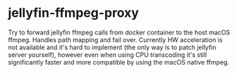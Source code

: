 # jellyfin-ffmpeg-proxy
Try to forward jellyfin ffmpeg calls from docker container to the host macOS ffmpeg. Handles path mapping and fail over. Currently HW acceleration is not available and it's hard to implement (the only way is to patch jellyfin server yourself), however even when using CPU transcoding it's still significantly faster and more compatible by using the macOS native ffmpeg.
